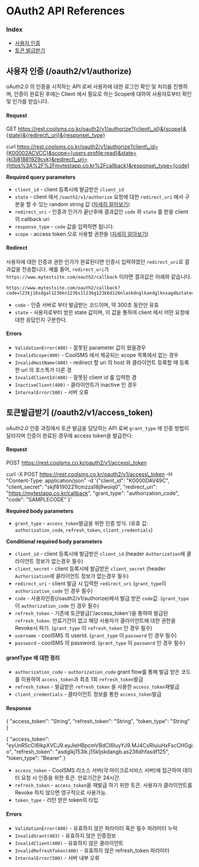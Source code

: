 # OAuth2 API References

### Index

* [사용자 인증](oauth2-api-references.md#사용자-인-oauth2v1authorize)
* [토큰 발급받기](oauth2-api-references.md#토큰발급받기-oauth2v1accesstoken)

## 사용자 인증 \(/oauth2/v1/authorize\)

oAuth2.0 의 인증을 시작하는 API 로써 사용자에 대한 로그인 확인 및 처리를 진행하며, 인증이 완료된 후에는 Client 에서 필요로 하는 Scope에 대하여 사용자로부터 확인 및 인가를 받습니다.

#### Request

GET https://rest.coolsms.co.kr/oauth2/v1/authorize?{client\_id}&{scope}&{state}&{redirect\_uri}&{response\_type}

curl https://rest.coolsms.co.kr/oauth2/v1/authorize?client\_id={K00002ACVCC}&scope={users.profile:read}&state={kl3j81881929cvk}&redirect\_uri={https%3A%2F%2Fmytestapp.co.kr%2Fcallback}&response\_type={code}

 **Required query parameters** 

* `client_id` - client 등록시에 발급받은 `client_id`
* `state` - client 에서 `/oauth2/v1/authorize` 요청에 대한 `redirect_uri` 에서 구분을 할 수 있는 random string 값 \([자세히 알아보기](https://docs.coolsms.co.kr/oauth2/getting-started.html#state-값에-대한-사용방법)\)
* `redirect_uri` - 인증과 인가가 끝난후에 결과값인 `code` 와 `state` 를 받을 client의 callback uri
* `response_type` - `code` 값을 입력하면 됩니다. 
* `scope` - access token 으로 사용할 권한들 \([자세히 알아보기](https://docs.coolsms.co.kr/oauth2/how-to-use-scope.html)\)

#### Redirect

사용자에 대한 인증과 권한 인가가 완료된다면 인증시 입력하였던 `redirect_uri`로 결과값을 전송합니다. 예를 들어, `redirect_uri`가 `https://www.mytestsite.com/oauth2/callback` 이라면 결과값은 아래와 같습니다.

```text
https://www.mytestsite.com/oauth2/callback?code=l23kj16sdgal1236kn1236s1l236g123k6d126nlaskdnglkandglknsagd&state=alskdnglnl2k36j
```

* `code` - 인증 서버로 부터 발급받는 코드이며, 약 300초 동안만 유효
* `state` - 사용자로부터 받은 state 값이며, 이 값을 통하여 client 에서 어떤 요청에 대한 응답인지 구분한다. 

#### Errors

* `ValidationError(400)` - 잘못된 parameter 값이 왔을경우
* `InvalidScope(400)` - CoolSMS 에서 제공되는 scope 목록에서 없는 경우 
* `InvalidHostName(400)` - redirect 할 uri 의 host 와 클라이언트 등록할 때 등록한 uri 의 호스특가 다른 경
* `InvalidClientId(400)` - 잘못된 client id 를 입력한 경
* `InactiveClient(400)` - 클라이언트가 inactive 인 경우
* `InternalError(500)` - 서버 오류

## 토큰발급받기 \(/oauth2/v1/access\_token\)

oAuth2.0 인증 과정에서 토큰 발급을 담당하는 API 로써 `grant_type` 에 인증 방법이 달라지며 인증이 완료된 경우에 access token을 발급한다.

#### Request

POST https://rest.coolsms.co.kr/oauth2/v1/access\_token

curl -X POST https://rest.coolsms.co.kr/oauth2/v1/access\_token -H "Content-Type: application/json" -d '{"client\_id": "K0000DAV49C", "client\_secret": "skjf8190221lcmzza18j9woiq0", "redirect\_uri": "https://mytestapp.co.kr/callback", "grant\_type": "authorization\_code", "code": "SAMPLECODE" }'

 **Required body parameters** 

* `grant_type` - `access_token`발급을 위한 인증 방식. \(유효 값: `authorization_code`, `refresh_token`, `client_credentials`\)

 **Conditional required body parameters** 

* `client_id` - client 등록시에 발급받은 `client_id` \(header `Authorization`에 클라이언트 정보가 없는경우 필수\)
* `client_secret` - client 등록시에 발급받은 `client_secret` \(header `Authorization`에 클라이언트 정보가 없는경우 필수\)
* `redirect_uri` - client 발급 시 입력한 `redirect_uri` \(`grant_type`이 `authorization_code` 인 경우 필수\)
* `code` - 사용자인증\(/oauth2/v1/authorize\)에서 발급 받은 `code`값. \(`grant_type`이 `authorization_code` 인 경우 필수\)
* `refresh_token` - 기존에 토큰발급\('/access\_token'\)을 통하여 발급된 `refresh_token`. 만료기간이 없고 해당 사용자가 클라이언트에 대한 권한을 Revoke시 파기. \(`grant_type` 이 `refresh_token` 인 경우 필수\)
* `username` - coolSMS 의 userId. \(`grant_type` 이 `password` 인 경우 필수\)
* `password` - coolSMS 의 password. \(`grant_type` 이 `password` 인 경우 필수\)

#### grantType 에 대한 정리

* `authorization_code` - `authorization_code` grant flow를 통해 발급 받은 코드를 이용하여 `access_token`과 최초 1회 `refresh_token`발급
* `refresh_token` - 발급받은 `refresh_token` 을 사용한 `access_token`재발급
* `client_credentials` - 클라이언트 정보를 통한 `access_token`발급

#### Response

{ "access\_token": "String", "refresh\_token": "String", "token\_type": "String" }

{ "access\_token": "eyUnR5cCI6IkpXVCJ9.eyJleHBpcmVBdCI6IuyYJ9.MJ4CxRIuiuHxFscCHGgio", "refresh\_token": "asdglkj153lk.j15kljskdangb.as236dhfasdf125", "token\_type": "Bearer" }

* `access_token` - CoolSMS 리소스 서버\(각 마이크로서비스 서버\)에 접근하여 데이터 요청 시 인증을 위한 토큰. 만료기간은 24시간.
* `refresh_token` - `access_token`을 재발급 하기 위한 토큰. 사용자가 클라이언트를 Revoke 하지 않으면 영구적으로 사용가능.
* `token_type` - 리턴 받은 token의 타입

#### Errors

* `ValidationError(400)` - 유효하지 않은 파라미터 혹은 필수 파라미터 누락
* `InvalidGrant(403)` - 유효하지 않은 인증정보
* `InvalidClient(400)` - 유효하지 않은 클라이언트
* `InvalidRefreshToken(400)` - 유효하지 않은 refresh\_token 파라미터
* `InternalError(500)` - 서버 내부 오류

